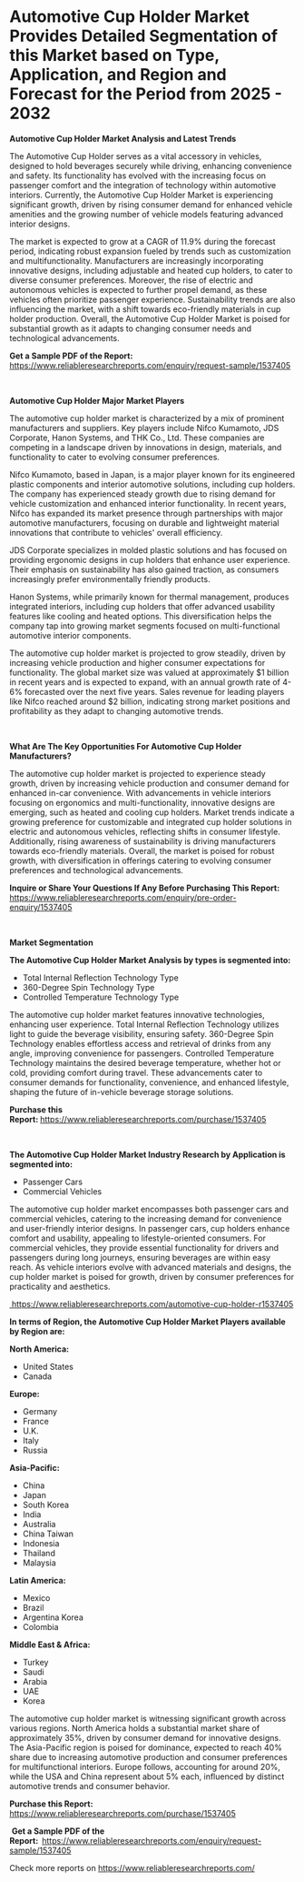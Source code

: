 <p><h1>Automotive Cup Holder Market Provides Detailed Segmentation of this Market based on Type, Application, and Region and Forecast for the Period from 2025 - 2032</h1></p><p><strong>Automotive Cup Holder Market Analysis and Latest Trends</strong></p>
<p><p>The Automotive Cup Holder serves as a vital accessory in vehicles, designed to hold beverages securely while driving, enhancing convenience and safety. Its functionality has evolved with the increasing focus on passenger comfort and the integration of technology within automotive interiors. Currently, the Automotive Cup Holder Market is experiencing significant growth, driven by rising consumer demand for enhanced vehicle amenities and the growing number of vehicle models featuring advanced interior designs.</p><p>The market is expected to grow at a CAGR of 11.9% during the forecast period, indicating robust expansion fueled by trends such as customization and multifunctionality. Manufacturers are increasingly incorporating innovative designs, including adjustable and heated cup holders, to cater to diverse consumer preferences. Moreover, the rise of electric and autonomous vehicles is expected to further propel demand, as these vehicles often prioritize passenger experience. Sustainability trends are also influencing the market, with a shift towards eco-friendly materials in cup holder production. Overall, the Automotive Cup Holder Market is poised for substantial growth as it adapts to changing consumer needs and technological advancements.</p></p>
<p><strong>Get a Sample PDF of the Report:&nbsp;</strong> <a href="https://www.reliableresearchreports.com/enquiry/request-sample/1537405?utm_campaign=2224&utm_medium=2&utm_source=Github&utm_content=ia&utm_term=30032025&utm_id=automotive-cup-holder">https://www.reliableresearchreports.com/enquiry/request-sample/1537405</a></p>
<p>&nbsp;</p>
<p><strong>Automotive Cup Holder Major Market Players</strong></p>
<p><p>The automotive cup holder market is characterized by a mix of prominent manufacturers and suppliers. Key players include Nifco Kumamoto, JDS Corporate, Hanon Systems, and THK Co., Ltd. These companies are competing in a landscape driven by innovations in design, materials, and functionality to cater to evolving consumer preferences.</p><p>Nifco Kumamoto, based in Japan, is a major player known for its engineered plastic components and interior automotive solutions, including cup holders. The company has experienced steady growth due to rising demand for vehicle customization and enhanced interior functionality. In recent years, Nifco has expanded its market presence through partnerships with major automotive manufacturers, focusing on durable and lightweight material innovations that contribute to vehicles' overall efficiency.</p><p>JDS Corporate specializes in molded plastic solutions and has focused on providing ergonomic designs in cup holders that enhance user experience. Their emphasis on sustainability has also gained traction, as consumers increasingly prefer environmentally friendly products.</p><p>Hanon Systems, while primarily known for thermal management, produces integrated interiors, including cup holders that offer advanced usability features like cooling and heated options. This diversification helps the company tap into growing market segments focused on multi-functional automotive interior components.</p><p>The automotive cup holder market is projected to grow steadily, driven by increasing vehicle production and higher consumer expectations for functionality. The global market size was valued at approximately $1 billion in recent years and is expected to expand, with an annual growth rate of 4-6% forecasted over the next five years. Sales revenue for leading players like Nifco reached around $2 billion, indicating strong market positions and profitability as they adapt to changing automotive trends.</p></p>
<p>&nbsp;</p>
<p><strong>What Are The Key Opportunities For Automotive Cup Holder Manufacturers?</strong></p>
<p><p>The automotive cup holder market is projected to experience steady growth, driven by increasing vehicle production and consumer demand for enhanced in-car convenience. With advancements in vehicle interiors focusing on ergonomics and multi-functionality, innovative designs are emerging, such as heated and cooling cup holders. Market trends indicate a growing preference for customizable and integrated cup holder solutions in electric and autonomous vehicles, reflecting shifts in consumer lifestyle. Additionally, rising awareness of sustainability is driving manufacturers towards eco-friendly materials. Overall, the market is poised for robust growth, with diversification in offerings catering to evolving consumer preferences and technological advancements.</p></p>
<p><strong>Inquire or Share Your Questions If Any Before Purchasing This Report:</strong> <a href="https://www.reliableresearchreports.com/enquiry/pre-order-enquiry/1537405?utm_campaign=2224&utm_medium=2&utm_source=Github&utm_content=ia&utm_term=30032025&utm_id=automotive-cup-holder">https://www.reliableresearchreports.com/enquiry/pre-order-enquiry/1537405</a></p>
<p>&nbsp;</p>
<p><strong>Market Segmentation</strong></p>
<p><strong>The Automotive Cup Holder Market Analysis by types is segmented into:</strong></p>
<p><ul><li>Total Internal Reflection Technology Type</li><li>360-Degree Spin Technology Type</li><li>Controlled Temperature Technology Type</li></ul></p>
<p><p>The automotive cup holder market features innovative technologies, enhancing user experience. Total Internal Reflection Technology utilizes light to guide the beverage visibility, ensuring safety. 360-Degree Spin Technology enables effortless access and retrieval of drinks from any angle, improving convenience for passengers. Controlled Temperature Technology maintains the desired beverage temperature, whether hot or cold, providing comfort during travel. These advancements cater to consumer demands for functionality, convenience, and enhanced lifestyle, shaping the future of in-vehicle beverage storage solutions.</p></p>
<p><strong>Purchase this Report:&nbsp;</strong><a href="https://www.reliableresearchreports.com/purchase/1537405?utm_campaign=2224&utm_medium=2&utm_source=Github&utm_content=ia&utm_term=30032025&utm_id=automotive-cup-holder">https://www.reliableresearchreports.com/purchase/1537405</a></p>
<p>&nbsp;</p>
<p><strong>The Automotive Cup Holder Market Industry Research by Application is segmented into:</strong></p>
<p><ul><li>Passenger Cars</li><li>Commercial Vehicles</li></ul></p>
<p><p>The automotive cup holder market encompasses both passenger cars and commercial vehicles, catering to the increasing demand for convenience and user-friendly interior designs. In passenger cars, cup holders enhance comfort and usability, appealing to lifestyle-oriented consumers. For commercial vehicles, they provide essential functionality for drivers and passengers during long journeys, ensuring beverages are within easy reach. As vehicle interiors evolve with advanced materials and designs, the cup holder market is poised for growth, driven by consumer preferences for practicality and aesthetics.</p></p>
<p><a href="https://www.reliableresearchreports.com/automotive-cup-holder-r1537405?utm_campaign=2224&utm_medium=2&utm_source=Github&utm_content=ia&utm_term=30032025&utm_id=automotive-cup-holder">&nbsp;https://www.reliableresearchreports.com/automotive-cup-holder-r1537405</a></p>
<p><strong>In terms of Region, the Automotive Cup Holder Market Players available by Region are:</strong></p>
<p>
    <p> <strong> North America: </strong>
        <ul>
            <li>United States</li>
            <li>Canada</li>
        </ul>
        </p> 
    <p> <strong> Europe: </strong>
        <ul>
            <li>Germany</li>
            <li>France</li>
            <li>U.K.</li>
            <li>Italy</li>
            <li>Russia</li>
        </ul>
        </p> 
    <p> <strong> Asia-Pacific: </strong>
        <ul>
            <li>China</li>
            <li>Japan</li>
            <li>South Korea</li>
            <li>India</li>
            <li>Australia</li>
            <li>China Taiwan</li>
            <li>Indonesia</li>
            <li>Thailand</li>
            <li>Malaysia</li>
        </ul>
        </p> 
    <p> <strong> Latin America: </strong>
        <ul>
            <li>Mexico</li>
            <li>Brazil</li>
            <li>Argentina Korea</li>
            <li>Colombia</li>
        </ul>
        </p> 
    <p> <strong> Middle East & Africa: </strong>
        <ul>
            <li>Turkey</li>
            <li>Saudi</li>
            <li>Arabia</li>
            <li>UAE</li>
            <li>Korea</li>
        </ul>
    </p>
    </p>
<p><p>The automotive cup holder market is witnessing significant growth across various regions. North America holds a substantial market share of approximately 35%, driven by consumer demand for innovative designs. The Asia-Pacific region is poised for dominance, expected to reach 40% share due to increasing automotive production and consumer preferences for multifunctional interiors. Europe follows, accounting for around 20%, while the USA and China represent about 5% each, influenced by distinct automotive trends and consumer behavior.</p></p>
<p><strong>Purchase this Report: </strong><a href="https://www.reliableresearchreports.com/purchase/1537405?utm_campaign=2224&utm_medium=2&utm_source=Github&utm_content=ia&utm_term=30032025&utm_id=automotive-cup-holder">https://www.reliableresearchreports.com/purchase/1537405</a></p>
<p>&nbsp;<strong>Get a Sample PDF of the Report:&nbsp;&nbsp;</strong><a href="https://www.reliableresearchreports.com/enquiry/request-sample/1537405?utm_campaign=2224&utm_medium=2&utm_source=Github&utm_content=ia&utm_term=30032025&utm_id=automotive-cup-holder">https://www.reliableresearchreports.com/enquiry/request-sample/1537405</a></p>
<p><strong></strong></p>
<p>Check more reports on <a href="https://www.reliableresearchreports.com/?utm_campaign=2224&utm_medium=2&utm_source=Github&utm_content=ia&utm_term=30032025&utm_id=automotive-cup-holder">https://www.reliableresearchreports.com/</a></p>